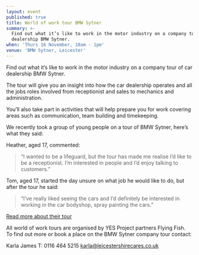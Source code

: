 ```yaml
---
layout: event
published: true
title: World of work tour BMW Sytner
summary: >-
  Find out what it’s like to work in the motor industry on a company tour of car
  dealership BMW Sytner.
when: 'Thurs 16 November, 10am - 1pm'
venue: 'BMW Sytner, Leicester'
---
```

Find out what it’s like to work in the motor industry on a company tour of car dealership BMW Sytner.

The tour will give you an insight into how the car dealership operates and all the jobs roles involved from receptionist and sales to mechanics and administration.

You’ll also take part in activities that will help prepare you for work covering areas such as communication, team building and timekeeping.

We recently took a group of young people on a tour of BMW Sytner, here’s what they said:

Heather, aged 17, commented:

> “I wanted to be a lifeguard, but the tour has made me realise I’d like to be a receptionist. I’m interested in people and I’d enjoy talking to customers.”

Tom, aged 17, started the day unsure on what job he would like to do, but after the tour he said:

> “I’ve really liked seeing the cars and I’d definitely be interested in working in the car bodyshop, spray painting the cars.”

[Read more about their tour](https://www.yesproject.org/2016/11/30/world-of-work-tour-at-bmw-sytner/)

All world of work tours are organised by YES Project partners Flying Fish. To find out more or book a place on the BMW Sytner company tour contact:

Karla James T: 0116 464 5215 [karla@leicestershirecares.co.uk](karla@leicestershirecares.co.uk)
